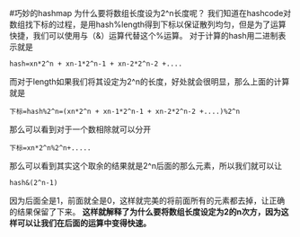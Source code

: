 #巧妙的hashmap
为什么要将数组长度设为2^n长度呢？
我们知道在hashcode对数组找下标的过程，是用hash%length得到下标以保证散列均匀，但是为了运算快捷，我们可以使用与（&）运算代替这个%运算。
对于计算的hash用二进制表示就是
	
	hash=xn*2^n + xn-1*2^n-1 + xn-2*2^n-2 +....
而对于length如果我们将其设定为2^n的长度，好处就会很明显，那么上面的计算就是
	
	下标=hash%2^n=(xn*2^n + xn-1*2^n-1 + xn-2*2^n-2 +....)%2^n
那么可以看到对于一个数相除就可以分开
	
	下标=xn*2^n%2^n+.....
那么可以看到其实这个取余的结果就是2^n后面的那么元素，所以我们就可以让
	
	hash&(2^n-1)
因为后面全是1，前面就全是0，这样就完美的将前面所有的元素都去掉，让正确的结果保留了下来。
**这样就解释了为什么要将数组长度设定为2的n次方，因为这样可以让我们在后面的运算中变得快速。**